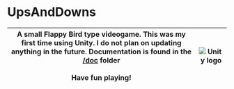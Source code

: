# UpsAndDowns

  |  A small Flappy Bird type videogame. This was my first time using Unity. I do not plan on updating anything in the future. Documentation is found in the [/doc](/doc) folder<br/><br/>Have fun playing! | <img src="https://store-speedtree-com.exactdn.com/site-assets/uploads/Unity-Logo-White.png?strip=all&lossy=1&quality=73&w=2560&ssl=1" alt="Unity logo"/> |
|-|-|
